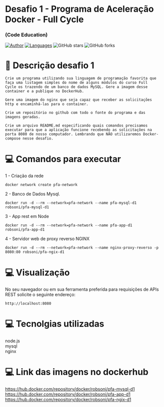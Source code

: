 # Desafio 1 - Programa de Aceleração Docker - Full Cycle
### (Code Education)

[![Author](https://img.shields.io/badge/author-robsoninocencio-AD1256?style=flat-square)](https://github.com/wmcruz)
[![Languages](https://img.shields.io/github/languages/count/robsoninocencio/pfa-docker?color=%23AD1256&style=flat-square)](#)
![GitHub stars](https://img.shields.io/github/stars/robsoninocencio/pfa-docker?style=flat-square)
![GitHub forks](https://img.shields.io/github/forks/robsoninocencio/pfa-docker?style=flat-square)

# 📘 Descrição desafio 1
```
Crie um programa utilizando sua linguagem de programação favorita que faça uma listagem simples do nome de alguns módulos do curso Full Cycle os trazendo de um banco de dados MySQL. Gere a imagem desse container e a publique no DockerHub.

Gere uma imagem do nginx que seja capaz que receber as solicitações http e encaminhá-las para o container.

Crie um repositório no github com todo o fonte do programa e das imagens geradas.

Crie um arquivo README.md especificando quais comandos precisamos executar para que a aplicação funcione recebendo as solicitações na porta 8080 de nosso computador. Lembrando que NÃO utilizaremos Docker-compose nesse desafio.
```

# 💻 Comandos para executar
1 - Criação da rede
```
docker network create pfa-network
```

2 - Banco de Dados Mysql. 
```
docker run -d --rm --network=pfa-network --name pfa-mysql-d1 robsoni/pfa-mysql-d1
```
3 - App rest em Node
```
docker run -d --rm --network=pfa-network --name pfa-app-d1 robsoni/pfa-app-d1
```
4 - Servidor web de proxy reverso NGINX
```
docker run -d --rm --network=pfa-network --name nginx-proxy-reverso -p 8080:80 robsoni/pfa-ngix-d1
```

# 💻 Visualização
No seu navegador ou em sua ferramenta preferida para requisições de APIs REST solicite o seguinte endereço:
```
http://localhost:8080
```

# 💻 Tecnolgias utilizadas
node.js <br>
mysql <br>
nginx <br>

# 💻 Link das imagens no dockerhub
https://hub.docker.com/repository/docker/robsoni/pfa-mysql-d1
https://hub.docker.com/repository/docker/robsoni/pfa-app-d1
https://hub.docker.com/repository/docker/robsoni/pfa-ngix-d1